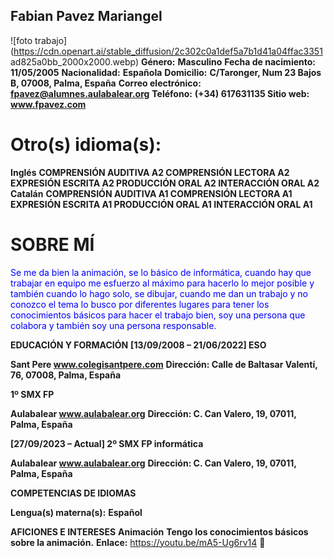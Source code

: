 ## Fabian Pavez Mariangel

![foto
trabajo](https://cdn.openart.ai/stable_diffusion/2c302c0a1def5a7b1d41a04ffac3351
ad825a0bb_2000x2000.webp)
__**Género:**__ **Masculino** __**Fecha de nacimiento:**__ **11/05/2005**
__**Nacionalidad:**__ **Española**
__**Domicilio:**__ **C/Taronger, Num 23 Bajos B, 07008, Palma, España**
__**Correo electrónico:**__ **fpavez@alumnes.aulabalear.org**
__**Teléfono:**__ **(+34) 617631135 Sitio web: www.fpavez.com**

# Otro(s) idioma(s):
__**Inglés**__
**COMPRENSIÓN AUDITIVA A2 COMPRENSIÓN LECTORA A2 EXPRESIÓN ESCRITA A2
PRODUCCIÓN ORAL A2 INTERACCIÓN ORAL A2**
__**Catalán**__
**COMPRENSIÓN AUDITIVA A1 COMPRENSIÓN LECTORA A1 EXPRESIÓN ESCRITA A1
PRODUCCIÓN ORAL A1 INTERACCIÓN ORAL A1**

# SOBRE MÍ

<span style="color:blue">Se me da bien la animación, se lo básico de
informática, cuando hay que trabajar
en equipo me esfuerzo al máximo para hacerlo lo mejor posible y también
cuando lo hago solo, se dibujar, cuando me dan un trabajo y no conozco el tema
lo busco por diferentes lugares para tener los conocimientos básicos para hacer
el trabajo bien, soy una persona que colabora y también soy una persona
responsable.</span>

**EDUCACIÓN Y FORMACIÓN**
**[13/09/2008 – 21/06/2022] ESO**

__Sant Pere www.colegisantpere.com__
__Dirección: Calle de Baltasar Valentí, 76, 07008, Palma, España__

**1º SMX FP**

__Aulabalear www.aulabalear.org__
__Dirección: C. Can Valero, 19, 07011, Palma, España__

**[27/09/2023 – Actual] 2º SMX FP informática**

__Aulabalear www.aulabalear.org__
__Dirección: C. Can Valero, 19, 07011, Palma, España__

**COMPETENCIAS DE IDIOMAS**

**Lengua(s) materna(s):** __Español__

**AFICIONES E INTERESES**
__Animación__
__Tengo los conocimientos básicos sobre la animación.__
**Enlace:** https://youtu.be/mA5-Ug6rv14
